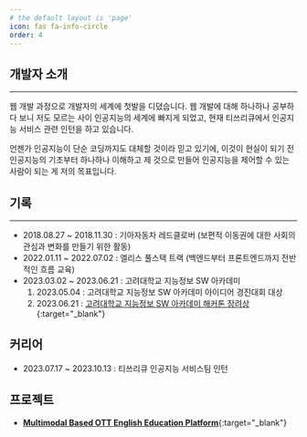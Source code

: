 ```yaml
---
# the default layout is 'page'
icon: fas fa-info-circle
order: 4
---
```


## 개발자 소개
---

웹 개발 과정으로 개발자의 세계에 첫발을 디뎠습니다.
웹 개발에 대해 하나하나 공부하다 보니 저도 모르는 사이 인공지능의 세계에 빠지게 되었고, 현재 티쓰리큐에서 인공지능 서비스 관련 인턴을 하고 있습니다.

언젠가 인공지능이 단순 코딩까지도 대체할 것이라 믿고 있기에, 이것이 현실이 되기 전 인공지능의 기초부터 하나하나 이해하고 제 것으로 만들어 인공지능을 제어할 수 있는 사람이 되는 게 저의 목표입니다.

## 기록
---

- 2018.08.27 ~ 2018.11.30 : 기아자동차 레드클로버 (보편적 이동권에 대한 사회의 관심과 변화를 만들기 위한 활동)
- 2022.01.11 ~ 2022.07.02 : 엘리스 풀스택 트랙 (백엔드부터 프론트엔드까지 전반적인 흐름 교육)
- 2023.03.02 ~ 2023.06.21 : 고려대학교 지능정보 SW 아카데미  
  1. 2023.05.04 : 고려대학교 지능정보 SW 아카데미 아이디어 경진대회 대상
  2. 2023.06.21 : [고려대학교 지능정보 SW 아카데미 해커톤 장려상](https://github.com/2023inisw04/inisw04project){:target="_blank"}

## 커리어

- 2023.07.17 ~ 2023.10.13 : 티쓰리큐 인공지능 서비스팀 인턴

## 프로젝트

- [**Multimodal Based OTT English Education Platform**](https://github.com/2023inisw04/inisw04project){:target="_blank"}